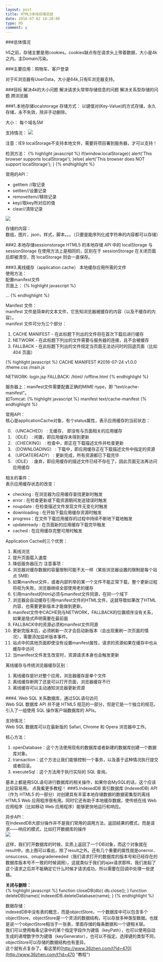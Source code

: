 ```yaml
---
layout: post
title: HTML5本地存储总结
date: 2016-07-02 18:20:00
type: H5
comment: y
---
```


###总体情况

h5之前，存储主要是用cookies。cookies缺点有在请求头上带着数据，大小是4k之内。主Domain污染。


###主要应用：购物车、客户登录

对于IE浏览器有UserData，大小是64k,只有IE浏览器支持。

###目标
解决4k的大小问题
解决请求头常带存储信息的问题
解决关系型存储的问题
跨浏览器

###1.本地存储localstorage
存储方式：
以键值对(Key-Value)的方式存储，永久存储，永不失效，除非手动删除。

大小：
每个域名5M

支持情况：
![](http://cdn.attach.w3cfuns.com/notes/pics/201607/26/085633a4fffcozqnofvzgf.png)

注意：IE9 localStorage不支持本地文件，需要将项目署到服务器，才可以支持！

检测方法：
{% highlight javascript %}
if(window.localStorage){
alert('This browser supports localStorage');
}else{
alert('This browser does NOT support localStorage');
}
{% endhighlight %}

常用的API：
- getItem //取记录
- setIten//设置记录
- removeItem//移除记录
- key//取key所对应的值
- clear//清除记录


![](http://cdn.attach.w3cfuns.com/notes/pics/201607/26/085654fcyin101hy02nc02.png)

存储的内容：<br/>
数组，图片，json，样式，脚本。。。（只要是能序列化成字符串的内容都可以存储）

###2.本地存储sessionstorage
HTML5 的本地存储 API 中的 localStorage 与 sessionStorage 在使用方法上是相同的，区别在于 sessionStorage 在关闭页面后即被清空，而 localStorage 则会一直保存。

###3.离线缓存（application cache）
本地缓存应用所需的文件<br/>
使用方法：<br/>
配置manifest文件<br/>
页面上：
{% highlight javascript %}
  <!DOCTYPE HTML>
  <html manifest="demo.appcache">
   ...
  </html>
{% endhighlight %}

Manifest 文件：<br/>
manifest 文件是简单的文本文件，它告知浏览器被缓存的内容（以及不缓存的内容）。<br/>
manifest 文件可分为三个部分：<br/>

1. CACHE MANIFEST - 在此标题下列出的文件将在首次下载后进行缓存
2. NETWORK - 在此标题下列出的文件需要与服务器的连接，且不会被缓存
3. FALLBACK - 在此标题下列出的文件规定当页面无法访问时的回退页面（比如 404 页面）

{% highlight javascript %}
CACHE MANIFEST
 #2016-07-24 v1.0.0
/theme.css
/main.js

NETWORK:
login.jsp
FALLBACK:
/html/ /offline.html
{% endhighlight %}

服务器上：manifest文件需要配置正确的MIME-type，即 "text/cache-manifest"。<br/>
如Tomcat:
{% highlight javascript %}
<mime-mapping>
     <extension>manifest</extension>
     <mime-type>text/cache-manifest</mime-type>
</mime-mapping>
{% endhighlight %}

常用API：<br/>
核心是applicationCache对象，有个status属性，表示应用缓存的当前状态：

0. （UNCACHED） :  无缓存， 即没有与页面相关的应用缓存
1. （IDLE） : 闲置，即应用缓存未得到更新
2.  （CHECKING） : 检查中，即正在下载描述文件并检查更新
3.  （DOWNLOADING） : 下载中，即应用缓存正在下载描述文件中指定的资源
4.  （UPDATEREADY） : 更新完成，所有资源都已下载完毕
5.  （IDLE） :  废弃，即应用缓存的描述文件已经不存在了，因此页面无法再访问应用缓存

相关的事件：<br/>
表示应用缓存状态的改变：<br/>

- checking : 在浏览器为应用缓存查找更新时触发
- error : 在检查更新或下载资源期间发送错误时触发
- noupdate : 在检查描述文件发现文件无变化时触发
- downloading : 在开始下载应用缓存资源时触发
- progress：在文件下载应用缓存的过程中持续不断地下载地触发
- updateready : 在页面新的应用缓存下载完毕触发
- cached : 在应用缓存完整可用时触发

Application Cache的三个优势：

1. 离线浏览
2. 提升页面载入速度
3. 降低服务器压力
注意事项：
1. 浏览器对缓存数据的容量限制可能不太一样（某些浏览器设置的限制是每个站点 5MB）
2. 如果manifest文件，或者内部列举的某一个文件不能正常下载，整个更新过程将视为失败，浏览器继续全部使用老的缓存
3. 引用manifest的html必须与manifest文件同源，在同一个域下
4. 浏览器会自动缓存引用manifest文件的HTML文件，这就导致如果改了HTML内容，也需要更新版本才能做到更新。
5. manifest文件中CACHE则与NETWORK，FALLBACK的位置顺序没有关系，如果是隐式声明需要在最前面
6. FALLBACK中的资源必须和manifest文件同源
7. 更新完版本后，必须刷新一次才会启动新版本（会出现重刷一次页面的情况），需要添加监听版本事件。
8. 站点中的其他页面即使没有设置manifest属性，请求的资源如果在缓存中也从缓存中访问
9. 当manifest文件发生改变时，资源请求本身也会触发更新


离线缓存与传统浏览器缓存区别：

1. 离线缓存是针对整个应用，浏览器缓存是单个文件
2. 离线缓存断网了还是可以打开页面，浏览器缓存不行
3. 离线缓存可以主动通知浏览器更新资源

###4. Web SQL
关系数据库，通过SQL语句访问<br/>
Web SQL 数据库 API 并不是 HTML5 规范的一部分，但是它是一个独立的规范，引入了一组使用 SQL 操作客户端数据库的 APIs。<br/>

支持情况：<br/>
Web SQL 数据库可以在最新版的 Safari, Chrome 和 Opera 浏览器中工作。<br/>

核心方法：

1. openDatabase：这个方法使用现有的数据库或者新建的数据库创建一个数据库对象。
2. transaction：这个方法让我们能够控制一个事务，以及基于这种情况执行提交或者回滚。
3. executeSql：这个方法用于执行实际的 SQL 查询。

基本上都是用SQL语句进行数据库的相关操作，如果你会MySQL的话，这个应该比较容易用。
点我看更多教程！
###5.IndexedDB
索引数据库 (IndexedDB) API（作为 HTML5 的一部分）对创建具有丰富本地存储数据的数据密集型的离线 HTML5 Web 应用程序很有用。同时它还有助于本地缓存数据，使传统在线 Web 应用程序（比如移动 Web 应用程序）能够更快地运行和响应。<br/>

异步API：<br/>
在IndexedDB大部分操作并不是我们常用的调用方法，返回结果的模式，而是请求——响应的模式，比如打开数据库的操作<br/>
![](http://cdn.attach.w3cfuns.com/notes/pics/201607/26/085654fcyin101hy02nc02.png)

这样，我们打开数据库的时候，实质上返回了一个DB对象，而这个对象就在result中。由上图可以看出，除了result之外。还有几个重要的属性就是onerror、onsuccess、onupgradeneeded（我们请求打开的数据库的版本号和已经存在的数据库版本号不一致的时候调用）。这就类似于我们的ajax请求那样。我们发起了这个请求之后并不能确定它什么时候才请求成功，所以需要在回调中处理一些逻辑。

**关闭与删除：**<br/>
{% highlight javascript %}
function closeDB(db){
     db.close();
}
function deleteDB(name){
     indexedDB.deleteDatabase(name);
}
{% endhighlight %}

数据存储：<br/>
indexedDB中没有表的概念，而是objectStore，一个数据库中可以包含多个objectStore，objectStore是一个灵活的数据结构，可以存放多种类型数据。也就是说一个objectStore相当于一张表，里面存储的每条数据和一个键相关联。<br/>
我们可以使用每条记录中的某个指定字段作为键值（keyPath），也可以使用自动生成的递增数字作为键值（keyGenerator），也可以不指定。选择键的类型不同，objectStore可以存储的数据结构也有差异。　<br/>
这个就有点复杂了。看这里的[http://www.36zhen.com/t?id=470](http://www.36zhen.com/t?id=470 "教程")




